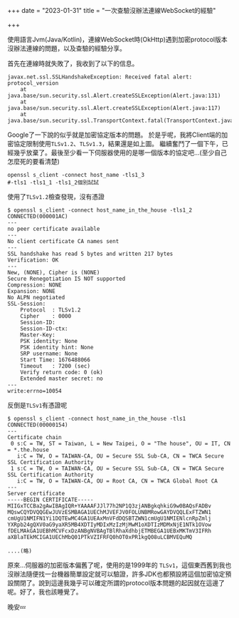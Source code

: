 +++
date = "2023-01-31"
title = "一次查驗沒辦法連線WebSocket的經驗"

+++

使用語言Jvm(Java/Kotlin)，連線WebSocket時(OkHttp)遇到加密protocol版本 沒辦法連線的問題，以及查驗的經驗分享。

首先在連線時就失敗了，我收到了以下的信息。

```shell
javax.net.ssl.SSLHandshakeException: Received fatal alert: protocol_version
	at java.base/sun.security.ssl.Alert.createSSLException(Alert.java:131)
	at java.base/sun.security.ssl.Alert.createSSLException(Alert.java:117)
	at java.base/sun.security.ssl.TransportContext.fatal(TransportContext.java:339)
```

Google了一下說的似乎就是加密協定版本的問題。
於是乎呢，我將Client端的加密協定限制使用`TLSv1.2`、`TLSv1.3`，結果還是如上圖。
繼續奮鬥了一個下午，已經幾乎放棄了。最後至少看一下伺服器使用的是哪一個版本的協定吧...(至少自己怎麼死的要看清楚)

```shell
openssl s_client -connect host_name -tls1_3 
#-tls1 -tls1_1 -tls1_2個別試試
```

使用了`TLSv1.2`檢查發現，沒有憑證

```shell
$ openssl s_client -connect host_name_in_the_house -tls1_2
CONNECTED(000001AC)
---
no peer certificate available
---
No client certificate CA names sent
---
SSL handshake has read 5 bytes and written 217 bytes
Verification: OK
---
New, (NONE), Cipher is (NONE)
Secure Renegotiation IS NOT supported
Compression: NONE
Expansion: NONE
No ALPN negotiated
SSL-Session:
    Protocol  : TLSv1.2
    Cipher    : 0000
    Session-ID:
    Session-ID-ctx:
    Master-Key:
    PSK identity: None
    PSK identity hint: None
    SRP username: None
    Start Time: 1676488066
    Timeout   : 7200 (sec)
    Verify return code: 0 (ok)
    Extended master secret: no
---
write:errno=10054
```

反倒是`TLSv1`有憑證呢
```shell
$ openssl s_client -connect host_name_in_the_house -tls1
CONNECTED(00000154)
---
Certificate chain
 0 s:C = TW, ST = Taiwan, L = New Taipei, O = "The house", OU = IT, CN = *.the.house
   i:C = TW, O = TAIWAN-CA, OU = Secure SSL Sub-CA, CN = TWCA Secure SSL Certification Authority
 1 s:C = TW, O = TAIWAN-CA, OU = Secure SSL Sub-CA, CN = TWCA Secure SSL Certification Authority
   i:C = TW, O = TAIWAN-CA, OU = Root CA, CN = TWCA Global Root CA
---
Server certificate
-----BEGIN CERTIFICATE-----
MIIGxTCCBa2gAwIBAgIQR+YAAAAFJJl77h2NP1Q3zjANBgkqhkiG9w0BAQsFADBv
MQswCQYDVQQGEwJUVzESMBAGA1UEChMJVEFJV0FOLUNBMRowGAYDVQQLExFTZWN1
cmUgU1NMIFN1Yi1DQTEwMC4GA1UEAxMnVFdDQSBTZWN1cmUgU1NMIENlcnRpZmlj
YXRpb24gQXV0aG9yaXR5MB4XDTIyMDIxMzIzMjMwM1oXDTIzMDMxNjE1NTk1OVow
fDELMAkGA1UEBhMCVFcxDzANBgNVBAgTBlRhaXdhbjETMBEGA1UEBxMKTmV3IFRh
aXBlaTEkMCIGA1UEChMbQ01PTkVZIFRFQ0hOT0xPR1kgQ08uLCBMVEQuMQ

....(略)
```

原來...伺服器的加密版本偏舊了呢，使用的是1999年的 `TLSv1`，這個東西舊到我也沒辦法隨便找一台機器簡單設定就可以驗證，許多JDK也都預設將這個加密協定預設關閉了。說到這邊我幾乎可以確定所謂的protocol版本問題的起因就在這邊了呢。好了，我也該睡覺了。


晚安💤

